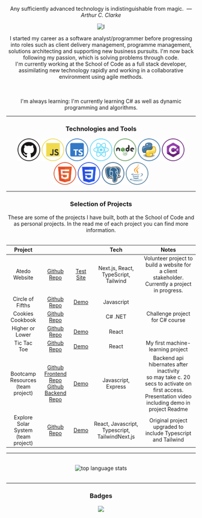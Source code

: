 <div style="display: inline_block"  align="center">

Any sufficiently advanced technology is indistinguishable from magic. &nbsp;&mdash; <cite>*Arthur C. Clarke*</cite>
<br>

<div style="display: inline_block"  align="center">
<img src="https://readme-typing-svg.herokuapp.com?font=Lobster&duration=3000&pause=1000&color=228B22&random=false&width=270&lines=Hi%2C+I'm+Doug%2C+a+full+stack+developer" alt='I'm Doug, a full stack developer>
</div>

I started my career as a software analyst/programmer before progressing into roles such as client delivery management, programme management, solutions architecting and supporting new business pursuits.  I'm now back following my passion, which is solving problems through code.  
I'm currently working at the School of Code as a full stack developer, assimilating new technology rapidly and working in a collaborative environment using agile methods.

<br>
<br>
I'm always learning: I'm currently learning C# as well as dynamic programming and algorithms.
<br>
<hr>

<h3 align="center">Technologies and Tools</h3>

<img alt="github" height ="60px" src="/img/github.png">
<img alt="javascript" height ="60px" src="/img/js.png">
<img alt="typescript" height ="60px" src="/img/ts.png"">
<img alt="react" height ="60px" src="/img/react.png">
<img alt="node.js" height ="60px" src="/img/node.png">
<img alt="python" height ="60px" src="/img/python.png">
<img alt="c#" height ="60px" src="/img/csharp.png">
<img alt="html5" height ="60px" src="/img/html.png">
<img alt="css3" height ="60px" src="/img/css.png">
<img alt="postgresql" height ="60px" src="/img/postgresql.png">
<img alt="java" height ="60px" src="/img/java.png">

<hr>

<h3>Selection of Projects</h3>
These are some of the projects I have built, both at the School of Code and as personal projects. In the read me of each project you can find more information.
<br>
<br>

<div align="center">

|               Project |                                                                     |                                                          | Tech                 | Notes                                  |
|:---------------------:|:-------------------------------------------------------------------:|:--------------------------------------------------------:|:--------------------:|:--------------------------------------:|
| Atedo Website         | [Github Repo](https://github.com/Dug-F/atedo) | [Test Site](https://atedo.vercel.app/)      | Next.js, React, TypeScript, Tailwind  | Volunteer project to build a website for a client stakeholder.  Currently a project in progress.  |
| Circle of Fifths      | [Github Repo](https://github.com/Dug-F/CircleOfFifths)                   | [Demo](https://circle-of-fifths-8q02.onrender.com/)      | Javascript           |                                         |
| Cookies Cookbook       | [Github Repo](https://github.com/Dug-F/CookiesCookbook) |                                             | C# .NET                               | Challenge project for C# course  |
| Higher or Lower       | [Github Repo](https://github.com/Dug-F/HigherOrLowerReact)               | [Demo](https://higher-or-lower-react.onrender.com/)      | React                |                                         |
| Tic Tac Toe       | [Github Repo](https://github.com/Dug-F/TicTacToe)               | [Demo](https://tic-tac-toe-iota-sand.vercel.app/)      | React                | My first machine-learning project  |
| Bootcamp Resources <br> (team project)    | [Github Frontend Repo](https://github.com/Dug-F/MidTermProjectFrontend) <br> [Github Backend Repo](https://github.com/Dug-F/MidTermProjectBackend)| [Demo](https://front-end-project.onrender.com/)      | Javascript, Express    | Backend api hibernates after inactivity <br> so may take c. 20 secs to activate on first access. <br> Presentation video including demo in project Readme|
| Explore Solar System <br> (team project)  | [Github Repo](https://github.com/Dug-F/ExploreSolarSystemTs)               | [Demo](https://explore-solar-system-ts.vercel.app/)      | React, Javascript, Typescript, TailwindNext.js                |  Original project upgraded to include Typescript and Tailwind |

</div>
<hr>
<br>
<div style="display: inline_block"  align="center">
<img src="https://github-readme-stats.vercel.app/api/top-langs/?username=Dug-F&layout=compact&show_icons=true&theme=tokyonight" alt="top language stats")
</div>
<br>
<br>

<hr>

<h3>Badges</h3>
<img src="https://www.codewars.com/users/Dug-F/badges/large">
<br>

</div>



<!--
**Dug-F/Dug-F** is a ✨ _special_ ✨ repository because its `README.md` (this file) appears on your GitHub profile.

Here are some ideas to get you started:

- 🔭 I’m currently working on ...
- 🌱 I’m currently learning ...
- 👯 I’m looking to collaborate on ...
- 🤔 I’m looking for help with ...
- 💬 Ask me about ...
- 📫 How to reach me: ...
- 😄 Pronouns: ...
- ⚡ Fun fact: ...
-->
